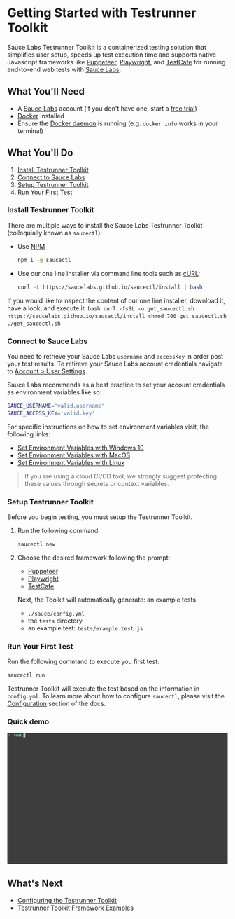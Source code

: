 <!---
id: getting-started
title: Getting Started with Testrunner Toolkit
sidebar_label: Getting Started
--->
# Getting Started with Testrunner Toolkit
Sauce Labs Testrunner Toolkit is a containerized testing solution that simplifies user setup, speeds up test execution time and supports native Javascript frameworks like [Puppeteer](https://developers.google.com/web/tools/puppeteer), [Playwright](https://playwright.dev/), and [TestCafe](https://devexpress.github.io/testcafe/) for running end-to-end web tests with [Sauce Labs](https://saucelabs.com/).

## What You'll Need

* A [Sauce Labs](https://saucelabs.com/) account (if you don't have one, start a [free trial](https://saucelabs.com/sign-up))
* [Docker](https://docs.docker.com/get-docker/) installed
* Ensure the [Docker daemon](https://docs.docker.com/config/daemon/) is running (e.g. `docker info` works in your terminal)

## What You'll Do

1. [Install Testrunner Toolkit](#install-testrunner-toolkit) 
2. [Connect to Sauce Labs](#connect-to-sauce-labs)
3. [Setup Testrunner Toolkit](#setup-testrunner-toolkit)
4. [Run Your First Test](#run-your-first-test)

### Install Testrunner Toolkit

There are multiple ways to install the Sauce Labs Testrunner Toolkit (colloquially known as `saucectl`):

* Use [NPM](https://www.npmjs.com/)
    ```bash
    npm i -g saucectl
    ```
* Use our one line installer via command line tools such as [cURL]():
    ```bash
    curl -L https://saucelabs.github.io/saucectl/install | bash
    ```
If you would like to inspect the content of our one line installer, download it, have a look, and execute it:
    ```bash
    curl -fsSL -o get_saucectl.sh https://saucelabs.github.io/saucectl/install
    chmod 700 get_saucectl.sh
    ./get_saucectl.sh
    ```

### Connect to Sauce Labs

You need to retrieve your Sauce Labs `username` and `accessKey` in order post your test results. To retireve your Sauce Labs account credentials navigate to [Account > User Settings](https://app.saucelabs.com/user-settings).

Sauce Labs recommends as a best practice to set your account credentials as environment variables like so:

```bash
SAUCE_USERNAME='valid.username'
SAUCE_ACCESS_KEY='valid.key'
```

For specific instructions on how to set environment variables visit, the following links:
* [Set Environment Variables with Windows 10](https://www.architectryan.com/2018/08/31/how-to-change-environment-variables-on-windows-10/) 
* [Set Environment Variables with MacOS](https://apple.stackexchange.com/questions/106778/how-do-i-set-environment-variables-on-os-x)
* [Set Environment Variables with Linux](https://askubuntu.com/questions/58814/how-do-i-add-environment-variables)

> 
> If you are using a cloud CI/CD tool, we strongly suggest protecting these values through secrets or context variables.
>

### Setup Testrunner Toolkit

Before you begin testing, you must setup the Testrunner Toolkit.
1. Run the following command:
    ```bash
    saucectl new
    ```
2. Choose the desired framework following the prompt:
    * [Puppeteer](https://github.com/puppeteer/puppeteer)
    * [Playwright](https://github.com/microsoft/playwright)
    * [TestCafe](https://devexpress.github.io/testcafe) 
    
    Next, the Toolkit will automatically generate: an example tests
    * `./sauce/config.yml`
    * the `tests` directory
    * an example test: `tests/example.test.js`

### Run Your First Test

Run the following command to execute you first test:
```bash
saucectl run
```
Testrunner Toolkit will execute the test based on the information in `config.yml`. To learn more about how to configure `saucectl`, please visit the [Configuration]() section of the docs. 

### Quick demo

<!--![Demo](https://gist.githubusercontent.com/diemol/f24bb230a0e3b41a052a1d9c1ff41f9e/raw/a325b6c1da77d4d4a804842da7307b055e7b50d2/saucectl-demo.gif)-->
![Demo](assets/saucectl-demo.gif)


## What's Next
* [Configuring the Testrunner Toolkit](CONFIGURATION-EXAMPLES.md)
* [Testrunner Toolkit Framework Examples](FRAMEWORK-EXAMPLES.md)

<br />